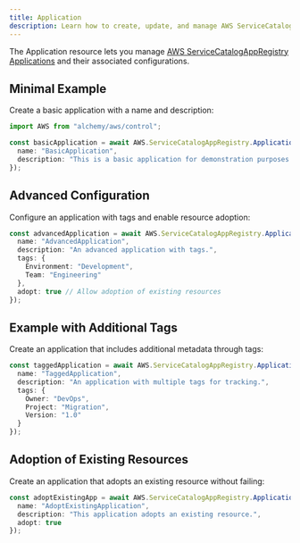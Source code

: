 ```yaml
---
title: Application
description: Learn how to create, update, and manage AWS ServiceCatalogAppRegistry Applications using Alchemy Cloud Control.
---
```



The Application resource lets you manage [AWS ServiceCatalogAppRegistry Applications](https://docs.aws.amazon.com/servicecatalogappregistry/latest/userguide/) and their associated configurations.

## Minimal Example

Create a basic application with a name and description:

```ts
import AWS from "alchemy/aws/control";

const basicApplication = await AWS.ServiceCatalogAppRegistry.Application("basicApp", {
  name: "BasicApplication",
  description: "This is a basic application for demonstration purposes."
});
```

## Advanced Configuration

Configure an application with tags and enable resource adoption:

```ts
const advancedApplication = await AWS.ServiceCatalogAppRegistry.Application("advancedApp", {
  name: "AdvancedApplication",
  description: "An advanced application with tags.",
  tags: {
    Environment: "Development",
    Team: "Engineering"
  },
  adopt: true // Allow adoption of existing resources
});
```

## Example with Additional Tags

Create an application that includes additional metadata through tags:

```ts
const taggedApplication = await AWS.ServiceCatalogAppRegistry.Application("taggedApp", {
  name: "TaggedApplication",
  description: "An application with multiple tags for tracking.",
  tags: {
    Owner: "DevOps",
    Project: "Migration",
    Version: "1.0"
  }
});
```

## Adoption of Existing Resources

Create an application that adopts an existing resource without failing:

```ts
const adoptExistingApp = await AWS.ServiceCatalogAppRegistry.Application("adoptExistingApp", {
  name: "AdoptExistingApplication",
  description: "This application adopts an existing resource.",
  adopt: true
});
```
